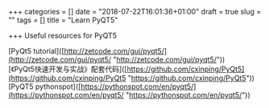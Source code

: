 +++
categories = []
date = "2018-07-22T16:01:36+01:00"
draft = true
slug = ""
tags = []
title = "Learn PyQT5"

+++
Useful resources for PyQT5

  
\[PyQt5 tutorial\]([http://zetcode.com/gui/pyqt5/](http://zetcode.com/gui/pyqt5/ "http://zetcode.com/gui/pyqt5/"))  
\[《PyQt5快速开发与实战》配套代码\]([https://github.com/cxinping/PyQt5](https://github.com/cxinping/PyQt5 "https://github.com/cxinping/PyQt5"))  
\[PyQT5 pythonspot\]([https://pythonspot.com/en/pyqt5/](https://pythonspot.com/en/pyqt5/ "https://pythonspot.com/en/pyqt5/"))